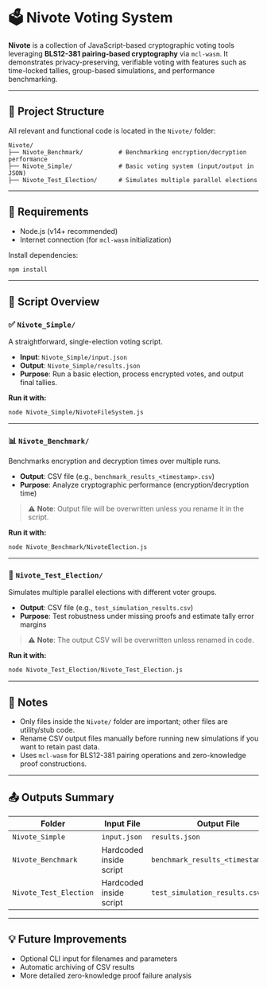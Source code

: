 # 🗳️ Nivote Voting System

**Nivote** is a collection of JavaScript-based cryptographic voting tools leveraging **BLS12-381 pairing-based cryptography** via `mcl-wasm`. It demonstrates privacy-preserving, verifiable voting with features such as time-locked tallies, group-based simulations, and performance benchmarking.

---

## 📁 Project Structure

All relevant and functional code is located in the `Nivote/` folder:

```
Nivote/
├── Nivote_Benchmark/          # Benchmarking encryption/decryption performance
├── Nivote_Simple/             # Basic voting system (input/output in JSON)
├── Nivote_Test_Election/      # Simulates multiple parallel elections
```

---

## 🔧 Requirements

- Node.js (v14+ recommended)
- Internet connection (for `mcl-wasm` initialization)

Install dependencies:
```bash
npm install
```

---

## 🧪 Script Overview

### ✅ `Nivote_Simple/`

A straightforward, single-election voting script.

- **Input**: `Nivote_Simple/input.json`
- **Output**: `Nivote_Simple/results.json`
- **Purpose**: Run a basic election, process encrypted votes, and output final tallies.

**Run it with:**
```bash
node Nivote_Simple/NivoteFileSystem.js
```

---

### 📊 `Nivote_Benchmark/`

Benchmarks encryption and decryption times over multiple runs.

- **Output**: CSV file (e.g., `benchmark_results_<timestamp>.csv`)
- **Purpose**: Analyze cryptographic performance (encryption/decryption time)

> ⚠️ **Note**: Output file will be overwritten unless you rename it in the script.

**Run it with:**
```bash
node Nivote_Benchmark/NivoteElection.js
```

---

### 🧩 `Nivote_Test_Election/`

Simulates multiple parallel elections with different voter groups.

- **Output**: CSV file (e.g., `test_simulation_results.csv`)
- **Purpose**: Test robustness under missing proofs and estimate tally error margins

> ⚠️ **Note**: The output CSV will be overwritten unless renamed in code.

**Run it with:**
```bash
node Nivote_Test_Election/Nivote_Test_Election.js
```

---

## 📌 Notes

- Only files inside the `Nivote/` folder are important; other files are utility/stub code.
- Rename CSV output files manually before running new simulations if you want to retain past data.
- Uses `mcl-wasm` for BLS12-381 pairing operations and zero-knowledge proof constructions.

---

## 📤 Outputs Summary

| Folder                 | Input File                    | Output File                              | Format |
|------------------------|-------------------------------|-------------------------------------------|--------|
| `Nivote_Simple`        | `input.json`                  | `results.json`                            | JSON   |
| `Nivote_Benchmark`     | Hardcoded inside script       | `benchmark_results_<timestamp>.csv`       | CSV    |
| `Nivote_Test_Election` | Hardcoded inside script       | `test_simulation_results.csv`             | CSV    |

---

## 💡 Future Improvements

- Optional CLI input for filenames and parameters
- Automatic archiving of CSV results
- More detailed zero-knowledge proof failure analysis